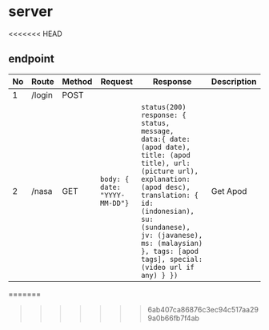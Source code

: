 # server

<<<<<<< HEAD
## endpoint

No|Route|Method|Request|Response|Description
---|---|---|---|---|---|
1| /login| POST|
2| /nasa| GET |  ``` body: { date: "YYYY-MM-DD"} ``` | ```status(200) response: { status, message,   data:{ date: (apod date), title: (apod title), url: (picture url), explanation: (apod desc), translation: { id: (indonesian), su: (sundanese), jv: (javanese), ms: (malaysian) }, tags: [apod tags], special: (video url if any) } })``` | Get Apod
=======
>>>>>>> 6ab407ca86876c3ec94c517aa299a0b66fb7f4ab

